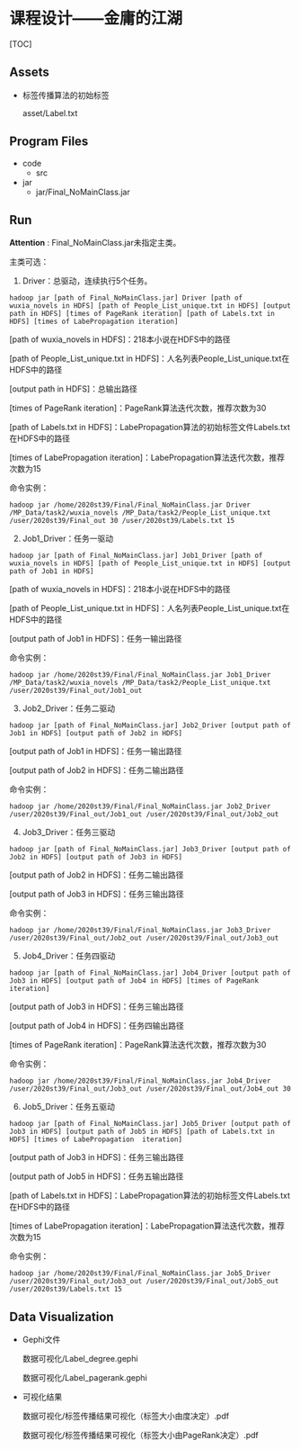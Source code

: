 # 课程设计——金庸的江湖

[TOC]

## Assets

- 标签传播算法的初始标签

  asset/Label.txt



## Program Files

* code
    * src
* jar 
    * jar/Final_NoMainClass.jar



## Run

**Attention** : Final_NoMainClass.jar未指定主类。

主类可选：

1. Driver：总驱动，连续执行5个任务。

```
hadoop jar [path of Final_NoMainClass.jar] Driver [path of wuxia_novels in HDFS] [path of People_List_unique.txt in HDFS] [output path in HDFS] [times of PageRank iteration] [path of Labels.txt in HDFS] [times of LabePropagation iteration]
```

[path of wuxia_novels in HDFS]：218本小说在HDFS中的路径

[path of People_List_unique.txt in HDFS]：人名列表People_List_unique.txt在HDFS中的路径

[output path in HDFS]：总输出路径

[times of PageRank iteration]：PageRank算法迭代次数，推荐次数为30

[path of Labels.txt in HDFS]：LabePropagation算法的初始标签文件Labels.txt在HDFS中的路径

[times of LabePropagation iteration]：LabePropagation算法迭代次数，推荐次数为15

命令实例：

```
hadoop jar /home/2020st39/Final/Final_NoMainClass.jar Driver /MP_Data/task2/wuxia_novels /MP_Data/task2/People_List_unique.txt /user/2020st39/Final_out 30 /user/2020st39/Labels.txt 15
```



2. Job1_Driver：任务一驱动

```
hadoop jar [path of Final_NoMainClass.jar] Job1_Driver [path of wuxia_novels in HDFS] [path of People_List_unique.txt in HDFS] [output path of Job1 in HDFS]
```

[path of wuxia_novels in HDFS]：218本小说在HDFS中的路径

[path of People_List_unique.txt in HDFS]：人名列表People_List_unique.txt在HDFS中的路径

[output path of Job1 in HDFS]：任务一输出路径

命令实例：

```
hadoop jar /home/2020st39/Final/Final_NoMainClass.jar Job1_Driver /MP_Data/task2/wuxia_novels /MP_Data/task2/People_List_unique.txt /user/2020st39/Final_out/Job1_out
```



3. Job2_Driver：任务二驱动

```
hadoop jar [path of Final_NoMainClass.jar] Job2_Driver [output path of Job1 in HDFS] [output path of Job2 in HDFS]
```

[output path of Job1 in HDFS]：任务一输出路径

[output path of Job2 in HDFS]：任务二输出路径

命令实例：

```
hadoop jar /home/2020st39/Final/Final_NoMainClass.jar Job2_Driver /user/2020st39/Final_out/Job1_out /user/2020st39/Final_out/Job2_out
```



4. Job3_Driver：任务三驱动

```
hadoop jar [path of Final_NoMainClass.jar] Job3_Driver [output path of Job2 in HDFS] [output path of Job3 in HDFS]
```

[output path of Job2 in HDFS]：任务二输出路径

[output path of Job3 in HDFS]：任务三输出路径

命令实例：

```
hadoop jar /home/2020st39/Final/Final_NoMainClass.jar Job3_Driver /user/2020st39/Final_out/Job2_out /user/2020st39/Final_out/Job3_out
```



5. Job4_Driver：任务四驱动

```
hadoop jar [path of Final_NoMainClass.jar] Job4_Driver [output path of Job3 in HDFS] [output path of Job4 in HDFS] [times of PageRank iteration]
```

[output path of Job3 in HDFS]：任务三输出路径

[output path of Job4 in HDFS]：任务四输出路径

[times of PageRank iteration]：PageRank算法迭代次数，推荐次数为30

命令实例：

```
hadoop jar /home/2020st39/Final/Final_NoMainClass.jar Job4_Driver /user/2020st39/Final_out/Job3_out /user/2020st39/Final_out/Job4_out 30
```



6. Job5_Driver：任务五驱动

```
hadoop jar [path of Final_NoMainClass.jar] Job5_Driver [output path of Job3 in HDFS] [output path of Job5 in HDFS] [path of Labels.txt in HDFS] [times of LabePropagation  iteration]
```

[output path of Job3 in HDFS]：任务三输出路径

[output path of Job5 in HDFS]：任务五输出路径

[path of Labels.txt in HDFS]：LabePropagation算法的初始标签文件Labels.txt在HDFS中的路径

[times of LabePropagation iteration]：LabePropagation算法迭代次数，推荐次数为15

命令实例：

```
hadoop jar /home/2020st39/Final/Final_NoMainClass.jar Job5_Driver /user/2020st39/Final_out/Job3_out /user/2020st39/Final_out/Job5_out /user/2020st39/Labels.txt 15
```



## Data Visualization

- Gephi文件

  数据可视化/Label_degree.gephi

  数据可视化/Label_pagerank.gephi

- 可视化结果

  数据可视化/标签传播结果可视化（标签大小由度决定）.pdf

  数据可视化/标签传播结果可视化（标签大小由PageRank决定）.pdf